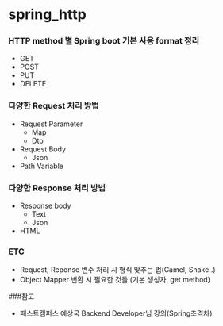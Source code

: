 # spring_http

### HTTP method 별 Spring boot 기본 사용 format 정리

- GET
- POST
- PUT
- DELETE

### 다양한 Request 처리 방법 

- Request Parameter
  - Map
  - Dto
- Request Body
  - Json
- Path Variable

### 다양한 Response 처리 방법

- Response body
  - Text
  - Json
- HTML

### ETC
- Request, Reponse 변수 처리 시 형식 맞추는 법(Camel, Snake..)
- Object Mapper 변환 시 필요한 것들 (기본 생성자, get method)


###참고
- 패스트캠퍼스 예상국 Backend Developer님 강의(Spring초격차)
